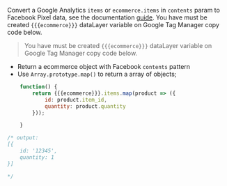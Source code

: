 Convert a Google Analytics `items` or `ecommerce.items` in `contents` param to Facebook Pixel data, see the documentation [guide](https://developers.facebook.com/docs/meta-pixel/reference/#object-properties). You have must be created `{{{ecommerce}}}` dataLayer variable on Google Tag Manager copy code below.

> You have must be created `{{{ecommerce}}}` dataLayer variable on Google Tag Manager copy code below.

- Return a ecommerce object with Facebook `contents` pattern
- Use `Array.prototype.map()` to return a array of objects;

```javascript
    function() {
        return {{{ecommerce}}}.items.map(product => ({
            id: product.item_id,
            quantity: product.quantity
        }));

    }
```

```js
/* output: 
[{
    id: '12345',
    quantity: 1
}]

*/
```
